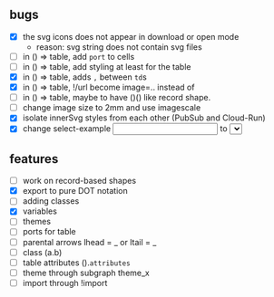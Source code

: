 ## bugs

- [x] the svg icons does not appear in download or open mode
  - reason: svg string does not contain svg files
- [ ] in () => table, add `port` to cells
- [ ] in () => table, add styling at least for the table
- [x] in () => table, adds `,` between `td`s
- [x] in () => table, !/url become image=.. instead of <img>
- [ ] in () => table, maybe to have ()() like record shape.
- [ ] change image size to 2mm and use imagescale
- [x] isolate innerSvg styles from each other (PubSub and Cloud-Run)
- [x] change select-example <input> to <select>

## features

- [ ] work on record-based shapes
- [x] export to pure DOT notation
- [ ] adding classes
- [x] variables
- [ ] themes
- [ ] ports for table <port>
- [ ] parental arrows lhead = _ or ltail = _
- [ ] class (a.b)
- [ ] table attributes ().`attributes`
- [ ] theme through subgraph theme_x
- [ ] import through !import
